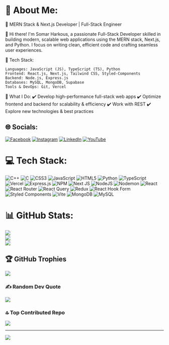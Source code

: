 # 💫 About Me:
🚀 MERN Stack & Next.js Developer | Full-Stack Engineer

👋 Hi there! I'm Somar Harkous, a passionate Full-Stack Developer skilled in building modern, scalable web applications using the MERN stack, Next.js, and Python. I focus on writing clean, efficient code and crafting seamless user experiences.

🔹 Tech Stack:

    Languages: JavaScript (JS), TypeScript (TS), Python
    Frontend: React.js, Next.js, Tailwind CSS, Styled-Components
    Backend: Node.js, Express.js
    Databases: MySQL, MongoDB, Supabase
    Tools & DevOps: Git, Vercel

🌟 What I Do:
✔️ Develop high-performance full-stack web apps
✔️ Optimize frontend and backend for scalability & efficiency
✔️ Work with REST 
✔️ Explore new technologies & best practices


## 🌐 Socials:
[![Facebook](https://img.shields.io/badge/Facebook-%231877F2.svg?logo=Facebook&logoColor=white)](https://facebook.com/omar.harkouss.3) [![Instagram](https://img.shields.io/badge/Instagram-%23E4405F.svg?logo=Instagram&logoColor=white)](https://instagram.com/harkoussomar) [![LinkedIn](https://img.shields.io/badge/LinkedIn-%230077B5.svg?logo=linkedin&logoColor=white)](https://linkedin.com/in/omar-harkouss-2071b9304) [![YouTube](https://img.shields.io/badge/YouTube-%23FF0000.svg?logo=YouTube&logoColor=white)](https://youtube.com/@UC23X33N--0a6hn7e55i3uYg) 

# 💻 Tech Stack:
![C++](https://img.shields.io/badge/c++-%2300599C.svg?style=for-the-badge&logo=c%2B%2B&logoColor=white) ![C](https://img.shields.io/badge/c-%2300599C.svg?style=for-the-badge&logo=c&logoColor=white) ![CSS3](https://img.shields.io/badge/css3-%231572B6.svg?style=for-the-badge&logo=css3&logoColor=white) ![JavaScript](https://img.shields.io/badge/javascript-%23323330.svg?style=for-the-badge&logo=javascript&logoColor=%23F7DF1E) ![HTML5](https://img.shields.io/badge/html5-%23E34F26.svg?style=for-the-badge&logo=html5&logoColor=white) ![Python](https://img.shields.io/badge/python-3670A0?style=for-the-badge&logo=python&logoColor=ffdd54) ![TypeScript](https://img.shields.io/badge/typescript-%23007ACC.svg?style=for-the-badge&logo=typescript&logoColor=white) ![Vercel](https://img.shields.io/badge/vercel-%23000000.svg?style=for-the-badge&logo=vercel&logoColor=white) ![Express.js](https://img.shields.io/badge/express.js-%23404d59.svg?style=for-the-badge&logo=express&logoColor=%2361DAFB) ![NPM](https://img.shields.io/badge/NPM-%23CB3837.svg?style=for-the-badge&logo=npm&logoColor=white) ![Next JS](https://img.shields.io/badge/Next-black?style=for-the-badge&logo=next.js&logoColor=white) ![NodeJS](https://img.shields.io/badge/node.js-6DA55F?style=for-the-badge&logo=node.js&logoColor=white) ![Nodemon](https://img.shields.io/badge/NODEMON-%23323330.svg?style=for-the-badge&logo=nodemon&logoColor=%BBDEAD) ![React](https://img.shields.io/badge/react-%2320232a.svg?style=for-the-badge&logo=react&logoColor=%2361DAFB) ![React Router](https://img.shields.io/badge/React_Router-CA4245?style=for-the-badge&logo=react-router&logoColor=white) ![React Query](https://img.shields.io/badge/-React%20Query-FF4154?style=for-the-badge&logo=react%20query&logoColor=white) ![Redux](https://img.shields.io/badge/redux-%23593d88.svg?style=for-the-badge&logo=redux&logoColor=white) ![React Hook Form](https://img.shields.io/badge/React%20Hook%20Form-%23EC5990.svg?style=for-the-badge&logo=reacthookform&logoColor=white) ![Styled Components](https://img.shields.io/badge/styled--components-DB7093?style=for-the-badge&logo=styled-components&logoColor=white) ![Vite](https://img.shields.io/badge/vite-%23646CFF.svg?style=for-the-badge&logo=vite&logoColor=white) ![MongoDB](https://img.shields.io/badge/MongoDB-%234ea94b.svg?style=for-the-badge&logo=mongodb&logoColor=white) ![MySQL](https://img.shields.io/badge/mysql-4479A1.svg?style=for-the-badge&logo=mysql&logoColor=white)
# 📊 GitHub Stats:
![](https://github-readme-stats.vercel.app/api?username=harkoussomar&theme=dark&hide_border=false&include_all_commits=false&count_private=false)<br/>
![](https://nirzak-streak-stats.vercel.app/?user=harkoussomar&theme=dark&hide_border=false)<br/>
![](https://github-readme-stats.vercel.app/api/top-langs/?username=harkoussomar&theme=dark&hide_border=false&include_all_commits=false&count_private=false&layout=compact)

## 🏆 GitHub Trophies
![](https://github-profile-trophy.vercel.app/?username=harkoussomar&theme=radical&no-frame=false&no-bg=true&margin-w=4)

### ✍️ Random Dev Quote
![](https://quotes-github-readme.vercel.app/api?type=horizontal&theme=radical)

### 🔝 Top Contributed Repo
![](https://github-contributor-stats.vercel.app/api?username=harkoussomar&limit=5&theme=dark&combine_all_yearly_contributions=true)

---
[![](https://visitcount.itsvg.in/api?id=harkoussomar&icon=0&color=0)](https://visitcount.itsvg.in)

<!-- Proudly created with GPRM ( https://gprm.itsvg.in ) -->
